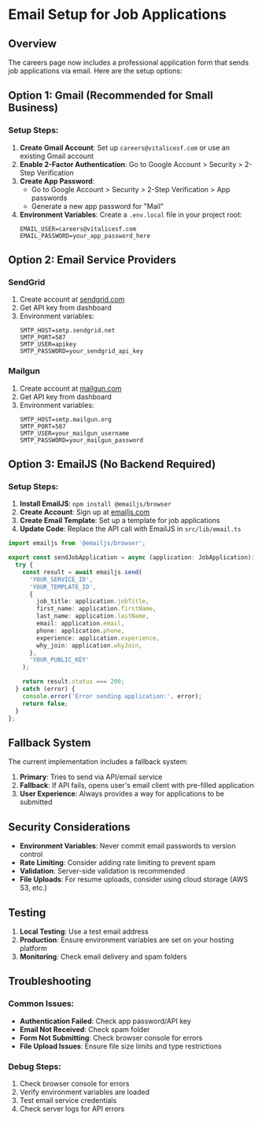 # Email Setup for Job Applications

## Overview

The careers page now includes a professional application form that sends job applications via email. Here are the setup options:

## Option 1: Gmail (Recommended for Small Business)

### Setup Steps:

1. **Create Gmail Account**: Set up `careers@vitalicesf.com` or use an existing Gmail account
2. **Enable 2-Factor Authentication**: Go to Google Account > Security > 2-Step Verification
3. **Create App Password**:
   - Go to Google Account > Security > 2-Step Verification > App passwords
   - Generate a new app password for "Mail"
4. **Environment Variables**: Create a `.env.local` file in your project root:
   ```
   EMAIL_USER=careers@vitalicesf.com
   EMAIL_PASSWORD=your_app_password_here
   ```

## Option 2: Email Service Providers

### SendGrid

1. Create account at [sendgrid.com](https://sendgrid.com)
2. Get API key from dashboard
3. Environment variables:
   ```
   SMTP_HOST=smtp.sendgrid.net
   SMTP_PORT=587
   SMTP_USER=apikey
   SMTP_PASSWORD=your_sendgrid_api_key
   ```

### Mailgun

1. Create account at [mailgun.com](https://mailgun.com)
2. Get API key from dashboard
3. Environment variables:
   ```
   SMTP_HOST=smtp.mailgun.org
   SMTP_PORT=587
   SMTP_USER=your_mailgun_username
   SMTP_PASSWORD=your_mailgun_password
   ```

## Option 3: EmailJS (No Backend Required)

### Setup Steps:

1. **Install EmailJS**: `npm install @emailjs/browser`
2. **Create Account**: Sign up at [emailjs.com](https://emailjs.com)
3. **Create Email Template**: Set up a template for job applications
4. **Update Code**: Replace the API call with EmailJS in `src/lib/email.ts`

```typescript
import emailjs from '@emailjs/browser';

export const sendJobApplication = async (application: JobApplication): Promise<boolean> => {
  try {
    const result = await emailjs.send(
      'YOUR_SERVICE_ID',
      'YOUR_TEMPLATE_ID',
      {
        job_title: application.jobTitle,
        first_name: application.firstName,
        last_name: application.lastName,
        email: application.email,
        phone: application.phone,
        experience: application.experience,
        why_join: application.whyJoin,
      },
      'YOUR_PUBLIC_KEY'
    );

    return result.status === 200;
  } catch (error) {
    console.error('Error sending application:', error);
    return false;
  }
};
```

## Fallback System

The current implementation includes a fallback system:

1. **Primary**: Tries to send via API/email service
2. **Fallback**: If API fails, opens user's email client with pre-filled application
3. **User Experience**: Always provides a way for applications to be submitted

## Security Considerations

- **Environment Variables**: Never commit email passwords to version control
- **Rate Limiting**: Consider adding rate limiting to prevent spam
- **Validation**: Server-side validation is recommended
- **File Uploads**: For resume uploads, consider using cloud storage (AWS S3, etc.)

## Testing

1. **Local Testing**: Use a test email address
2. **Production**: Ensure environment variables are set on your hosting platform
3. **Monitoring**: Check email delivery and spam folders

## Troubleshooting

### Common Issues:

- **Authentication Failed**: Check app password/API key
- **Email Not Received**: Check spam folder
- **Form Not Submitting**: Check browser console for errors
- **File Upload Issues**: Ensure file size limits and type restrictions

### Debug Steps:

1. Check browser console for errors
2. Verify environment variables are loaded
3. Test email service credentials
4. Check server logs for API errors

